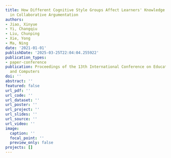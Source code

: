```yaml
---
title: How Different Cognitive Style Groups Affect Learners' Knowledge Construction
  in Collaborative Argumentation
authors:
- Jiao, Xinyue
- Yi, Changqiu
- Liu, Chunping
- Xie, Yong
- Ma, Ning
date: '2021-01-01'
publishDate: '2025-03-25T22:04:04.255922'
publication_types:
- paper-conference
publication: Proceedings of the 13th International Conference on Education Technology
  and Computers
doi: ''
abstract: ''
featured: false
url_pdf: ''
url_code: ''
url_dataset: ''
url_poster: ''
url_project: ''
url_slides: ''
url_source: ''
url_video: ''
image:
  caption: ''
  focal_point: ''
  preview_only: false
projects: []
---
```


